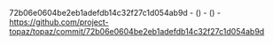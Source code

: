 72b06e0604be2eb1adefdb14c32f27c1d054ab9d -  () -  () - https://github.com/project-topaz/topaz/commit/72b06e0604be2eb1adefdb14c32f27c1d054ab9d
